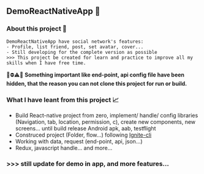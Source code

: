 ## DemoReactNativeApp :art:

### About this project :memo:
```
DemoReactNativeApp have social network's features:
- Profile, list friend, post, set avatar, cover...
- Still developing for the complete version as possible
>>> This project be created for learn and practice to improve all my skills when I have free time.
```
:construction_worker::no_entry::warning::no_entry_sign: 
<b> Something important like end-point, api config file have been hidden, that the reason you can not clone this project for run or build. </b>

### What I have leant from this project :chart_with_upwards_trend:
- Build React-native project from zero, implement/ handle/ config libraries (Navigation, tab, location, permission, c), create new components, new screens... until build release Android apk, aab, testflight
- Construced project (Folder, flow...) following [Ignite-cli](https://github.com/infinitered/ignite)
- Working with data, request (end-point, api, json...)
- Redux, javascript handle...
and more...

### >>> still update for demo in app, and more features...
